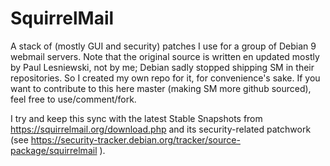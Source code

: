 # SquirrelMail

A stack of (mostly GUI and security) patches I use for a group of Debian 9 webmail servers.
Note that the original source is written en updated mostly by Paul Lesniewski, not by me;
Debian sadly stopped shipping SM in their repositories. So I created my own repo for it, for convenience's sake. If you want to contribute to this here master (making SM more github sourced), feel free to use/comment/fork.

I try and keep this sync with the latest Stable Snapshots from https://squirrelmail.org/download.php and its security-related patchwork (see https://security-tracker.debian.org/tracker/source-package/squirrelmail ).




